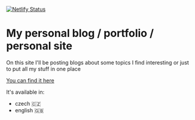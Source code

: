 [![Netlify Status](https://api.netlify.com/api/v1/badges/36f65760-a175-469e-b472-2abb749689ef/deploy-status)](https://app.netlify.com/sites/divear/deploys)

# My personal blog / portfolio / personal site

On this site I'll be posting blogs about some topics I find interesting or just to put all my stuff in one place

[You can find it here](https://divear.me)

It's available in:

-   czech 🇨🇿
-   english 🇬🇧
